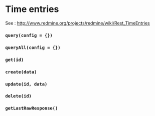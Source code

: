 # Time entries

See : http://www.redmine.org/projects/redmine/wiki/Rest_TimeEntries

### `query(config = {})`


### `queryAll(config = {})`


### `get(id)`


### `create(data)`


### `update(id, data)`


### `delete(id)`


### `getLastRawResponse()`
